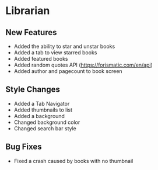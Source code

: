 # Librarian

## New Features
* Added the ability to star and unstar books
* Added a tab to view starred books
* Added featured books
* Added random quotes API (https://forismatic.com/en/api)
* Added author and pagecount to book screen

## Style Changes
* Added a Tab Navigator
* Added thumbnails to list
* Added a background
* Changed background color
* Changed search bar style

## Bug Fixes
* Fixed a crash caused by books with no thumbnail